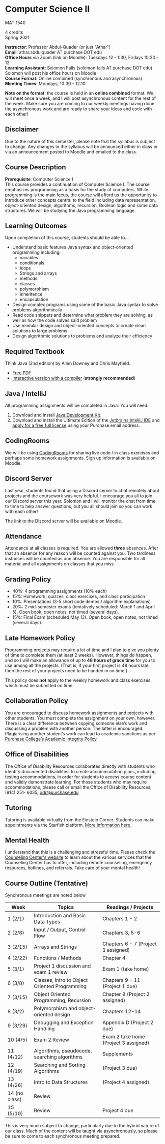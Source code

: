 # Computer Science II

MAT 1540

4 credits  
Spring 2021

**Instructor**: Professor Abdul-Quader (or just "Athar")  
**Email**: athar.abdulquader AT purchase DOT edu  
**Office Hours** via Zoom (link on Moodle): Tuesdays 12 - 1:30, Fridays 10:30 - 12  
**Learning Assistant**: Solomon Falls (solomon.falls AT purchase DOT edu)  
Solomon will post his office hours on Moodle  
**Course Format**: Online combined (synchronous and asynchronous)  
**Meeting Times**: Mondays, 10:30 - 12:10

**Note on the format**: the course is held in an **online combined** format. We will meet once a week, and I will post asynchronous content for the rest of the week.
Make sure you are coming to our weekly meetings having done the asynchronous work and are ready to share your ideas and code with each other!

## Disclaimer

Due to the nature of this semester, please note that the syllabus is subject to change. Any changes to the syllabus will be announced either in class or via an announcement posted to Moodle and emailed to the class.

## Course Description

**Prerequisite**: Computer Science I  
This course provides a continuation of Computer Science I. The course emphasizes programming as a basis for the study of computers. While programming is the main focus, the course will afford us the opportunity to introduce other concepts central to the field including data representation, object-oriented design, algorithms, recursion, Boolean logic and some data structures. We will be studying the Java programming language.

## Learning Outcomes

Upon completion of this course, students should be able to...

* Understand basic features Java syntax and object-oriented programming including:
  * variables
  * conditionals
  * loops
  * Strings and arrays
  * methods
  * classes
  * polymorphism
  * inheritence
  * encapsulation
* Design complex programs using some of the basic Java syntax to solve problems algorithmically
* Read code snippets and determine what problem they are solving, as well as how the code solves said problem
* Use modular design and object-oriented concepts to create clean solutions to large problems
* Design algorithmic solutions to problems and analyze their efficiency

## Required Textbook

Think Java (2nd edition) by Allen Downey and Chris Mayfield.  
* [Free PDF](http://greenteapress.com/wp/think-java-2e/)
* [Interactive version with a compiler](https://books.trinket.io/thinkjava2/) (**strongly recommended**)

## Java / IntelliJ

All programming assignments will be completed in Java. You will need:
1. Download and install [Java Development Kit](http://www.oracle.com/technetwork/java/javase/downloads/index.html).
2. Download and install the Ultimate Edition of the [Jetbrains IntelliJ IDE](https://www.jetbrains.com/idea/download/) and [apply for a free full license](https://www.jetbrains.com/shop/eform/students) using your Purchase email address.

## CodingRooms

We will be using [CodingRooms](https://codingrooms.com/) for sharing live code / in class exercises and perhaps some homework assignments. Sign up information is available on Moodle.

## Discord Server

Last year, students found that using a Discord server to chat remotely about projects and the coursework was very helpful. I encourage you all to join our Discord server this year. Solomon and I will monitor the chat from time to time to help answer questions, but you all should join so you can work with each other!

The link to the Discord server will be available on Moodle.

## Attendance

Attendance at all classes is required. You are allowed **three** absences. After that an absence for any reason will be counted against you. Two tardiness instances will be counted as one absence. You are responsible for all material and all assignments on classes that you miss.

## Grading Policy

* 40%: 4 programming assignments (10% each)
* 15%: Homework, quizzes, class exercises, and class participation
* 10%: Presentations (3-5 short code demos / algorithm explanations)
* 20%: 2 mid-semester exams (tentatively scheduled: March 1 and April 5). Open book, open notes, not timed (several days).
* 15%: Final Exam (scheduled May 13). Open book, open notes, not timed (several days).

## Late Homework Policy

Programming projects may require a lot of time and I plan to give you plenty of time to complete them (at least 2 weeks). However, things do happen, and so I will make an allowance of up to **48 hours of grace time** for you to use among all the projects. (That is, if your first project is 48 hours late, then the rest of your projects need to be handed in on time.)

This policy does **not** apply to the weekly homework and class exercises, which must be submitted on time.

## Collaboration Policy

You are encouraged to discuss homework assignments and projects with other students. You must complete the assignment on your own, however. There is a clear difference between copying someone else’s work and discussing a problem with another person. The latter is encouraged. Plagiarising another student’s work can lead to academic sanctions as per [Purchase College’s Academic Integrity Policy](https://www.purchase.edu/live/blurbs/840-academic-and-professional-integrity)

## Office of Disabilities

The Office of Disability Resources collaborates directly with students who identify documented disabilities to create accommodation plans, including testing accommodations, in order for students to access course content and validly demonstrate learning. For those students who may require accommodations, please call or email the Office of Disability Resources, (914) 251- 6035, odr@purchase.edu

## Tutoring

Tutoring is available virtually from the Einstein Corner. Students can make appointments via the Starfish platform. [More information here.](https://www.purchase.edu/academics/school-of-natural-social-sciences/academic-support/)

## Mental Health

I understand that this is a challenging and stressful time. Please check the [Counseling Center's website](https://www.purchase.edu/counseling-center/index.php) to learn about the various services that the Counseling Center has to offer, including remote counseling, emergency resources, hotlines, and referrals. Take care of your mental health!

## Course Outline (Tentative)

Synchronous meetings are noted below

| Week | Topics | Readings / Projects |
| ---- | ------ | -------- |
| 1 (2/1) | Introduction and Basic Data Types | Chapters 1 - 2 |
| 2 (2/8) | Input / Output, Control Flow | Chapters 3, 5-6 |
| 3 (2/15) | Arrays and Strings | Chapters 6 - 7 (Project 1 assigned) |
| 4 (2/22) | Functions / Methods | Chapter 4 |
| 5 (3/1) | Project 1 discussion and exam 1 review | Exam 1 (take home) |
| 6 (3/8) | Classes, Intro to Object Oriented Programming | Chapters 9 - 11 (Project 1 due) |
| 7 (3/15) | Object Oriented Programming, Recursion | Chapter 8 (Project 2 assigned) |
| 8 (3/2) | Polymorphism and object-oriented design | Chapters 12-14 |
| 9 (3/29) | Debugging and Exception Handling | Appendix D (Project 2 due) |
| 10 (4/5) | Exam 2 Review | Exam 2 take home (Project 3 assigned) |
| 11 (4/12) | Algorithms, pseudocode, searching algorithms | Supplements |
| 12 (4/19) | Searching and Sorting Algorithms | (Project 3 due)
| 13 (4/26) | Intro to Data Structures | (Project 4 assigned) |
| 14 (no class) | Review |
| 15 (5/10) | Review | Project 4 due |

This is very much subject to change, particularly due to the hybrid nature of our class. Much of the content will be taught via asynchronously, so please be sure to come to each synchronous meeting prepared.
